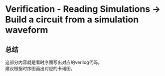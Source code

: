 # Verification - Reading Simulations -> Build a circuit from a simulation waveform

## 总结
这部分内容就是看时序图写出对应的verilog代码。  
建议根据时序图画出对应的卡诺图。  
